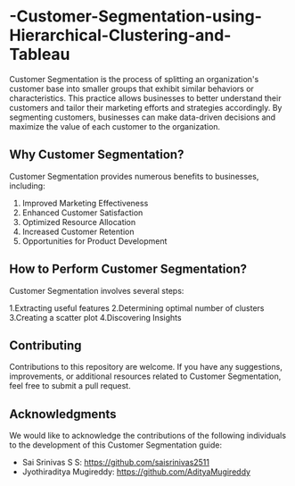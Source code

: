 # -Customer-Segmentation-using-Hierarchical-Clustering-and-Tableau
Customer Segmentation is the process of splitting an organization's customer base into smaller groups that exhibit similar behaviors or characteristics. This practice allows businesses to better understand their customers and tailor their marketing efforts and strategies accordingly. By segmenting customers, businesses can make data-driven decisions and maximize the value of each customer to the organization.

## Why Customer Segmentation?

Customer Segmentation provides numerous benefits to businesses, including:

1. Improved Marketing Effectiveness
2. Enhanced Customer Satisfaction
3. Optimized Resource Allocation
4. Increased Customer Retention
5. Opportunities for Product Development

## How to Perform Customer Segmentation?

Customer Segmentation involves several steps:

1.Extracting useful features
2.Determining optimal number of clusters
3.Creating a scatter plot
4.Discovering Insights



## Contributing

Contributions to this repository are welcome. If you have any suggestions, improvements, or additional resources related to Customer Segmentation, feel free to submit a pull request.


## Acknowledgments

We would like to acknowledge the contributions of the following individuals to the development of this Customer Segmentation guide:
- Sai Srinivas S S: https://github.com/saisrinivas2511
- Jyothiraditya Mugireddy: https://github.com/AdityaMugireddy

